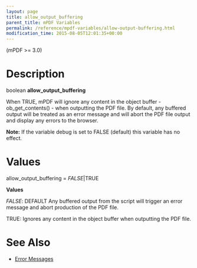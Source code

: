 ```yaml
---
layout: page
title: allow_output_buffering
parent_title: mPDF Variables
permalink: /reference/mpdf-variables/allow-output-buffering.html
modification_time: 2015-08-05T12:01:35+00:00
---
```


<p>(mPDF &gt;= 3.0)</p>

# Description

<p class="manual_block">boolean <b>allow_output_buffering</b></p>
<p>When <span class="smallblock">TRUE</span>, mPDF will ignore any content in the object buffer - ob_get_contents() - when outputting the PDF file. By default, any buffered output will be treated as an error message and will abort the PDF file output and display any errors to the browser.</p>

<div class="alert alert-info" role="alert"><strong>Note:</strong> If the variable <span class="parameter">debug</span> is set to <span class="smallblock">FALSE</span> (default) this variable has no effect.</div>

# Values

<p class="manual_param_dt"><span class="parameter">allow_output_buffering</span> = <i><span class="smallblock">FALSE</span></i>|<span class="smallblock">TRUE</span></p>
<p class="manual_param_dd"><b>Values</b>

<i><span class="smallblock">FALSE</span></i>: <span class="smallblock">DEFAULT</span> Any buffered output from the script will trigger an error message and abort production of the PDF file.

<span class="smallblock">TRUE</span>: Ignores any content in the object buffer when outputting the PDF file.</p>

# See Also

<ul>
<li class="manual_boxlist"><a href="{{ "/troubleshooting/error-messages.html" | prepend: site.baseurl }}">Error Messages</a> 

</li>
</ul>


